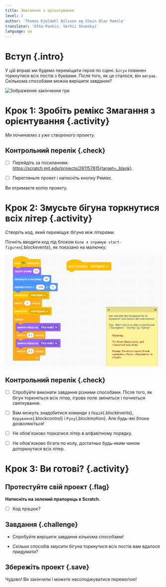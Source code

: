 ```yaml
---
title: Змаганння з орієнтування
level: 2
author: 'Thomas Kjeldahl Nilsson og Stein Olav Romslo'
translator: 'Olha Pankiv, Serhii Shumskyi'
language: ua
---
```



# Вступ {.intro}

У цій вправі ми будемо переміщати героя по сцені. `Бігун` повинен торкнутися всіх постів з буквами. 
Після того, як це сталося, він `виграв`. Скількома способами можна вирішити завдання?


![Зображення закінчення гри](orienteringslop.png)


# Крок 1: Зробіть ремікс Змагання з орієнтування {.activity}

*Ми починаємо з уже створеного проекту.*

## Контрольний перелік {.check}

- [ ] Перейдіть за посиланням:
  https://scratch.mit.edu/projects/261157815{target=_blank}.

- [ ] Перегляньте проект і натисніть кнопку Ремікс.

Ви отримаєте копію проекту.

# Крок 2: Змусьте бігуна торкнутися всіх літер {.activity}

*Створіть код, який переміщує бігуна між літерами.*

Почніть вводити код під блоком `Коли я отримую start-figuren`{.blockevents},
як показано на малюнку:

![Зображенння з кодом в проекті](kode_ua.png)

## Контрольний перелік {.check}

- [ ] Спробуйте виконати завдання різними способами.
      Після того, як бігун торкнеться всіх літер, ігрове поле  зміниться і почнеться святкування.

- [ ] Вам можуть знадобитися команди з `Подій`{.blockevents},
      `Керування`{.blockcontrol} і `Руху`{.blockmotion}. Але будь-які блоки дозволяються!

- [ ] Не обов'язково торкатися літер в алфавітному порядку. 

- [ ] Не обов'язково бігати по колу, достатньо будь-яким чином доторкнутися всіх літер.

# Крок 3: Ви готові? {.activity}

## Протестуйте свій проект {.flag}

__Натисніть на зелений прапорець в Scratch.__

- [ ] Код працює?

## Завдання {.challenge}

* Спробуйте вирішити завдання кількома способами!

* Скільки способів змусити бігуна торкнутися всіх постів вам вдалося придумати?

## Збережіть проект {.save}

Чудово! Ви закінчили і можете насолоджуватися перемогою!
